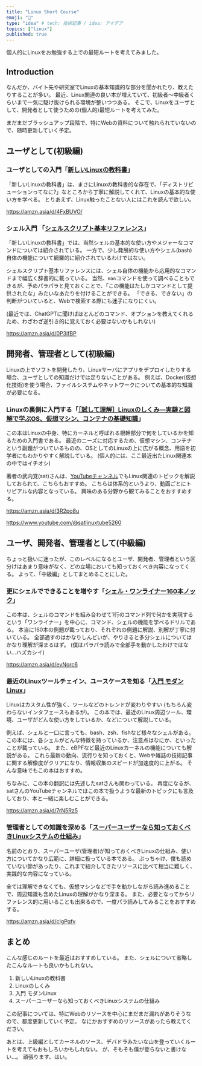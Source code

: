 ```yaml
---
title: "Linux Short Course"
emoji: "🐧"
type: "idea" # tech: 技術記事 / idea: アイデア
topics: ["linux"]
published: true
---
```


個人的にLinuxをお勉強する上での最短ルートを考えてみました。

## Introduction

なんだか、バイト先や研究室でLinuxの基本知識的な部分を聞かれたり、教えたりすることが多い。
最近、Linux関連の良い本が増えていて、初級者～中級者くらいまで一気に駆け抜けられる環境が整いつつある。
そこで、Linuxをユーザとして、開発者として使うための(個人的)最短ルートを考えてみた。

まだまだブラッシュアップ段階で、特にWebの資料について触れられていないので、随時更新していく予定。

## ユーザとして(初級編)

### ユーザとしての入門「[新しいLinuxの教科書](https://amzn.asia/d/4FxBUVO)」

「新しいLinuxの教科書」は、まさにLinuxの教科書的な存在で、「ディストリビューションってなに?」なところから丁寧に解説してくれて、Linuxの基本的な使い方を学べる。
とりあえず、Linux触ったことない人にはこれを読んで欲しい。

https://amzn.asia/d/4FxBUVO/

### シェル入門 「[シェルスクリプト基本リファレンス](https://amzn.asia/d/060HF8n)」

「新しいLinuxの教科書」では、当然シェルの基本的な使い方やメジャーなコマンドについては紹介されている。
一方で、少し発展的な使い方やシェル(bash)自体の機能について網羅的に紹介されているわけではない。

シェルスクリプト基本リファレンスには、シェル自体の機能から応用的なコマンドまで幅広く辞書的に載っている。
当然、`man`コマンドを使って調べることもできるが、予めパラパラと見ておくことで、「この機能はたしかコマンドとして提供されたな」みたいなあたりを付けることができる。
「できる、できない」の判断がついていると、Webで検索する際にも迷子になりにくい。

(最近では、ChatGPTに聞けばほとんどのコマンド、オプションを教えてくれるため、わざわざ逆引き的に覚えておく必要はないかもしれない)

https://amzn.asia/d/0P3ifBP

## 開発者、管理者として(初級編)

Linuxの上でソフトを開発したり、Linuxサーバにアプリをデプロイしたりする場合、ユーザとしての知識だけでは足りないことがある。
例えば、Docker(仮想化技術)を使う場合、ファイルシステムやネットワークについての基本的な知識が必要になる。

### Linuxの裏側に入門する「[［試して理解］Linuxのしくみ―実験と図解で学ぶOS、仮想マシン、コンテナの基礎知識](https://amzn.asia/d/hmdQjFi)」

この本はLinuxの中身、特にカーネルと呼ばれる根幹部分で何をしているかを知るための入門書である。
最近のニーズに対応するため、仮想マシン、コンテナという副題がついているものの、OSとしてのLinuxの上に広がる概念、用語を初学者にもわかりやすく解説している。
(個人的には、ここ最近出たLinux関連本の中ではイチオシ)

著者の武内覚(sat)さんは、[YouTubeチャンネル](https://www.youtube.com/@satlinuxtube5260)でもLinux関連のトピックを解説しておられて、こちらもおすすめ。
こちらは体系的というより、動画ごとにトリビアルな内容となっている。
興味のある分野から観てみることをおすすめする。

https://amzn.asia/d/3R2po8u

https://www.youtube.com/@satlinuxtube5260

## ユーザ、開発者、管理者として(中級編)

ちょっと扱いに迷ったが、このレベルになるとユーザ、開発者、管理者という区分けはあまり意味がなく、どの立場においても知っておくべき内容になってくる。
よって、「中級編」としてまとめることにした。

### 更にシェルでできることを増やす「[シェル・ワンライナー160本ノック](https://amzn.asia/d/gROIdws)」

この本は、シェルのコマンドを組み合わせて1行のコマンド列で何かを実現するという「ワンライナー」を中心に、コマンド、シェルの機能を学べるドリルである。
本当に160本の例題が載っており、それぞれの例題に解説、別解が丁寧に付いている。
全部通すのはかなりしんどいが、やりきると多分シェルについてはかなり理解が深まるはず。
(僕はパラパラ読みで全部手を動かしたわけではない…ハズカシイ)

https://amzn.asia/d/evNorc6

### 最近のLinuxツールチェイン、ユースケースを知る「[入門 モダンLinux](https://amzn.asia/d/7rN5Rz5)」

Linuxはカスタム性が強く、ツールなどのトレンドが変わりやすい
(もちろん変わらないインタフェースもあるが)。
この本では、最近のLinux周辺ツール、環境、ユーザがどんな使い方をしているか、などについて解説している。

例えば、シェルと一口に言っても、bash、zsh、fishなど様々なシェルがある。
この本には、各シェルがどんな特徴を持っているか、注意点はなにか、といったことが載っている。
また、eBPFなど最近のLinuxカーネルの機能についても解説がある。
これら最新の動向、流行りを知っておくと、Webや雑誌の技術記事に関する解像度がクリアになり、情報収集のスピードが加速度的に上がる。
そんな意味でもこの本はおすすめ。

ちなみに、この本の翻訳には先述したsatさんも関わっている。
再度になるが、satさんのYouTubeチャンネルではこの本で扱うような最新のトピックにも言及しており、本と一緒に楽しむことができる。

https://amzn.asia/d/7rN5Rz5

### 管理者としての知識を深める「[スーパーユーザーなら知っておくべきLinuxシステムの仕組み](https://amzn.asia/d/2lXYISN)」

名前のとおり、スーパーユーザ(管理者)が知っておくべきLinuxの仕組み、使い方についてかなり広範に、詳細に扱っている本である。
ぶっちゃけ、僕も読めていない節があったり、これまで紹介してきたリソースに比べて相当に難しく、実践的な内容になっている。

全ては理解できなくても、仮想マシンなどで手を動かしながら読み進めることで、周辺知識も含めたLinuxの理解がかなり深まる。
また、必要となってからリファレンス的に用いることも出来るので、一度パラ読みしてみることをおすすめする。

https://amzn.asia/d/cIgPqfv

## まとめ

こんな感じのルートを最近はおすすめしている。
また、シェルについて省略したこんなルートも良いかもしれない。

1. 新しいLinuxの教科書
2. Linuxのしくみ
3. 入門 モダンLinux
4. スーパーユーザーなら知っておくべきLinuxシステムの仕組み

この記事については、特にWebのリソースを中心にまだまだ漏れがありそうなので、都度更新していく予定。
なにかおすすめのリソースがあったら教えてください。

あとは、上級編としてカーネルのソース、デバドラみたいな山を登っていくルートを考えてもおもしろいかもしれない。
が、そもそも僕が登らないと書けない…。
頑張ります、はい。

